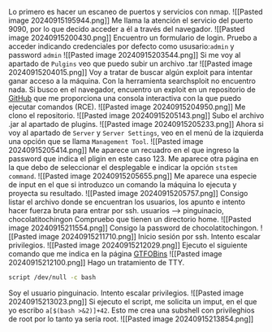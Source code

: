 Lo primero es hacer un escaneo de puertos y servicios con nmap.
![[Pasted image 20240915195944.png]]
Me llama la atención el servicio del puerto 9090, por lo que decido acceder a él a través del navegador.
![[Pasted image 20240915200430.png]]
Encuentro un formulario de login.
Pruebo a  acceder indicando credenciales por defecto como ususario:`admin` y password `admin`
![[Pasted image 20240915203544.png]]
Si me voy al apartado de `Pulgins` veo que puedo subir un archivo .tar
![[Pasted image 20240915204015.png]]
Voy a tratar de buscar algún exploit para intentar ganar acceso a la máquina.
Con la herramienta searchsploit no encuentro nada.
Si busco en el navegador, encuentro un exploit en un repositorio de [GitHub](https://github.com/miko550/CVE-2023-32315) que me proporciona una consola interactiva con la que puedo ejecutar comandos (RCE).
![[Pasted image 20240915204950.png]]
Me clono el repositorio.
![[Pasted image 20240915205143.png]]
Subo el archivo .jar al apartado de plugins.
![[Pasted image 20240915205233.png]]
Ahora si voy al apartado de `Server` y `Server Settings`, veo en el menú de la izquierda una opción que se llama `Management Tool`.
![[Pasted image 20240915205414.png]]
Me aparece un recuadro en el que ingreso la password que indica el pligin en este caso 123.
Me aparece otra página en la que debo de seleccionar el desplegable e indicar la opción `ststem command`.
![[Pasted image 20240915205655.png]]
Me aparece una especie de input en el que si introduzco un comando la máquina lo ejecuta y proyecta su resultado.
![[Pasted image 20240915205757.png]]
Consigo listar el archivo donde se encuentran los usuarios, los apunto e intento hacer fuerza bruta para entrar por ssh.
usuarios --> pinguinacio, chocolatitochingon
Compruebo que tienen un directorio home.
![[Pasted image 20240915211554.png]]
Consigo la password de chocolatitochingon.
![[Pasted image 20240915211710.png]]
Inicio sesión por ssh.
Intento escalar privilegios.
![[Pasted image 20240915212029.png]]
Ejecuto el siguiente comando que me indica en la página [GTFOBins](https://gtfobins.github.io/gtfobins/dpkg/#sudo)
![[Pasted image 20240915212100.png]]
Hago un tratamiento de TTY.
```bash
script /dev/null -c bash
```
Soy el usuario pinguinacio.
Intento escalar privilegios.
![[Pasted image 20240915213023.png]]
Si ejecuto el script, me solicita un imput, en el que yo escribo `a[$(bash >&2)]+42`. Esto me crea una subshell con privileghios de root por lo tanto ya sería root.
![[Pasted image 20240915213854.png]]
